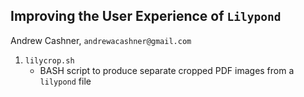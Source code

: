 Improving the User Experience of `Lilypond`
------------------------------------------

Andrew Cashner, `andrewacashner@gmail.com`

  1. `lilycrop.sh`
      - BASH script to produce separate cropped PDF images from a `lilypond` file
